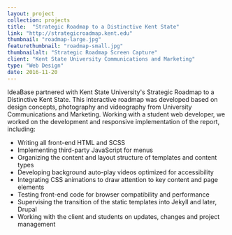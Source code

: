 ```yaml
---
layout: project
collection: projects
title:  "Strategic Roadmap to a Distinctive Kent State"
link: "http://strategicroadmap.kent.edu"
thumbnail: "roadmap-large.jpg"
featurethumbnail: "roadmap-small.jpg"
thumbnailalt: "Strategic Roadmap Screen Capture"
client: "Kent State University Communications and Marketing"
type: "Web Design"
date: 2016-11-20
---
```


IdeaBase partnered with Kent State University's Strategic Roadmap to a Distinctive Kent State.  This interactive roadmap was developed based on design concepts, photography and videography from University Communications and Marketing.  Working with a student web developer, we worked on the development and responsive implementation of the report, including:

* Writing all front-end HTML and SCSS
* Implementing third-party JavaScript for menus
* Organizing the content and layout structure of templates and content types
* Developing background auto-play videos optimized for accessibility
* Integrating CSS animations to draw attention to key content and page elements
* Testing front-end code for browser compatibility and performance
* Supervising the transition of the static templates into Jekyll and later, Drupal
* Working with the client and students on updates, changes and project management
